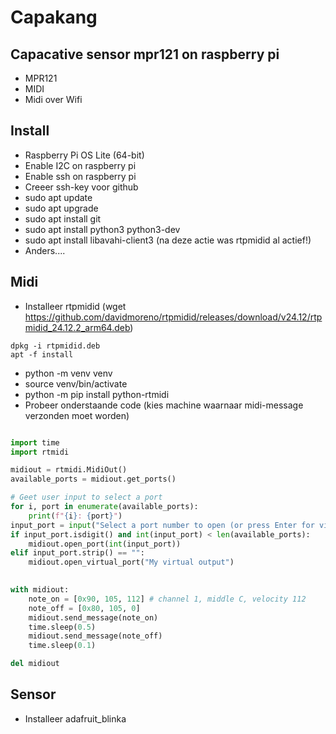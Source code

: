# Capakang

## Capacative sensor mpr121 on raspberry pi
* MPR121
* MIDI
* Midi over Wifi

## Install
* Raspberry Pi OS Lite (64-bit)
* Enable I2C on raspberry pi
* Enable ssh on raspberry pi
* Creeer ssh-key voor github
* sudo apt update
* sudo apt upgrade
* sudo apt install git
* sudo apt install python3 python3-dev
* sudo apt install libavahi-client3 (na deze actie was rtpmidid al actief!)
* Anders....


## Midi
* Installeer rtpmidid (wget https://github.com/davidmoreno/rtpmidid/releases/download/v24.12/rtpmidid_24.12.2_arm64.deb)

```shell
dpkg -i rtpmidid.deb
apt -f install
```

* python -m venv venv
* source venv/bin/activate
* python -m pip install python-rtmidi
* Probeer onderstaande code (kies machine waarnaar midi-message verzonden moet worden)

```python

import time
import rtmidi

midiout = rtmidi.MidiOut()
available_ports = midiout.get_ports()

# Geet user input to select a port
for i, port in enumerate(available_ports):
    print(f"{i}: {port}")
input_port = input("Select a port number to open (or press Enter for virtual port): ")
if input_port.isdigit() and int(input_port) < len(available_ports):
    midiout.open_port(int(input_port))
elif input_port.strip() == "":
    midiout.open_virtual_port("My virtual output")
    

with midiout:
    note_on = [0x90, 105, 112] # channel 1, middle C, velocity 112
    note_off = [0x80, 105, 0]
    midiout.send_message(note_on)
    time.sleep(0.5)
    midiout.send_message(note_off)
    time.sleep(0.1)

del midiout

```

## Sensor
* Installeer adafruit_blinka






